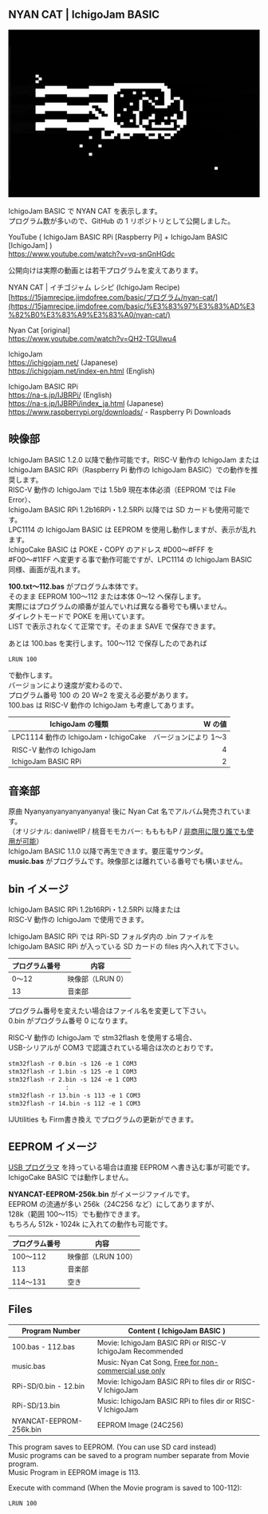 ## NYAN CAT | IchigoJam BASIC

![表示画面](/screen.jpg)

IchigoJam BASIC で NYAN CAT を表示します。\
プログラム数が多いので、GitHub の 1 リポジトリとして公開しました。

YouTube ( IchigoJam BASIC RPi [Raspberry Pi] + IchigoJam BASIC [IchigoJam] )\
https://www.youtube.com/watch?v=vq-snGnHGdc

公開向けは実際の動画とは若干プログラムを変えてあります。

NYAN CAT | イチゴジャム レシピ (IchigoJam Recipe)\
[https://15jamrecipe.jimdofree.com/basic/プログラム/nyan-cat/](https://15jamrecipe.jimdofree.com/basic/%E3%83%97%E3%83%AD%E3%82%B0%E3%83%A9%E3%83%A0/nyan-cat/)

Nyan Cat [original]\
https://www.youtube.com/watch?v=QH2-TGUlwu4

IchigoJam\
https://ichigojam.net/ (Japanese)\
https://ichigojam.net/index-en.html (English)

IchigoJam BASIC RPi\
https://na-s.jp/IJBRPi/ (English)\
https://na-s.jp/IJBRPi/index_ja.html (Japanese)\
https://www.raspberrypi.org/downloads/ - Raspberry Pi Downloads

## 映像部

IchigoJam BASIC 1.2.0 以降で動作可能です。RISC-V 動作の IchigoJam または\
IchigoJam BASIC RPi（Raspberry Pi 動作の IchigoJam BASIC）での動作を推奨します。\
RISC-V 動作の IchigoJam では 1.5b9 現在本体必須（EEPROM では File Error）、\
IchigoJam BASIC RPi 1.2b16RPi・1.2.5RPi 以降では SD カードも使用可能です。\
LPC1114 の IchigoJam BASIC は EEPROM を使用し動作しますが、表示が乱れます。\
IchigoCake BASIC は POKE・COPY のアドレス #D00～#FFF を\
#F00～#11FF へ変更する事で動作可能ですが、LPC1114 の IchigoJam BASIC 同様、画面が乱れます。

**100.txt～112.bas** がプログラム本体です。\
そのまま EEPROM 100～112 または本体 0～12 へ保存します。\
実際にはプログラムの順番が並んでいれば異なる番号でも構いません。\
ダイレクトモードで POKE を用いています。\
LIST で表示されなくて正常です。そのまま SAVE で保存できます。

あとは 100.bas を実行します。100～112 で保存したのであれば

```
LRUN 100
```

で動作します。\
バージョンにより速度が変わるので、\
プログラム番号 100 の 20 W=2 を変える必要があります。\
100.bas は RISC-V 動作の IchigoJam も考慮してあります。

|IchigoJam の種類                    |W の値|
|------------------------------------|-----:|
|LPC1114 動作の IchigoJam・IchigoCake|バージョンにより 1～3|
|RISC-V 動作の IchigoJam             |4|
|IchigoJam BASIC RPi                 |2|

## 音楽部

原曲 Nyanyanyanyanyanyanya! 後に Nyan Cat 名でアルバム発売されています。\
（オリジナル: daniwellP / 桃音モモカバー: ももももP / [非商用に限り誰でも使用が可能](https://web.archive.org/web/20150313223034/http://momolabo.lolipop.jp/nyancatsong/Nyan/Nyanyanyanyanyanyanya!.html)）\
IchigoJam BASIC 1.1.0 以降で再生できます。要圧電サウンダ。\
**music.bas** がプログラムです。映像部とは離れている番号でも構いません。

## bin イメージ

IchigoJam BASIC RPi 1.2b16RPi・1.2.5RPi 以降または\
RISC-V 動作の IchigoJam で使用できます。

IchigoJam BASIC RPi では RPi-SD フォルダ内の .bin ファイルを\
IchigoJam BASIC RPi が入っている SD カードの files 内へ入れて下さい。

|プログラム番号|内容            |
|--------------|----------------|
|0～12         |映像部（LRUN 0）|
|13            |音楽部          |

プログラム番号を変えたい場合はファイル名を変更して下さい。\
0.bin がプログラム番号 0 になります。

RISC-V 動作の IchigoJam で stm32flash を使用する場合、\
USB-シリアルが COM3 で認識されている場合は次のとおりです。

```
stm32flash -r 0.bin -s 126 -e 1 COM3
stm32flash -r 1.bin -s 125 -e 1 COM3
stm32flash -r 2.bin -s 124 -e 1 COM3
                :
stm32flash -r 13.bin -s 113 -e 1 COM3
stm32flash -r 14.bin -s 112 -e 1 COM3
```

IJUtilities も Firm書き換え でプログラムの更新ができます。

## EEPROM イメージ

[USB プログラマ](https://shopfusen.jimdo.com/ichigojam/usb-%E3%83%97%E3%83%AD%E3%82%B0%E3%83%A9%E3%83%9E/) を持っている場合は直接 EEPROM へ書き込む事が可能です。\
IchigoCake BASIC では動作しません。

**NYANCAT-EEPROM-256k.bin** がイメージファイルです。\
EEPROM の流通が多い 256k（24C256 など）にしてありますが、\
128k（範囲 100～115）でも動作できます。\
もちろん 512k・1024k に入れての動作も可能です。

|プログラム番号|内容              |
|--------------|------------------|
|100～112      |映像部（LRUN 100）|
|113           |音楽部            |
|114～131      |空き              |

## Files

|Program Number         |Content ( IchigoJam BASIC )|
|-----------------------|---------------------------|
|100.bas - 112.bas      |Movie: IchigoJam BASIC RPi or RISC-V IchigoJam Recommended|
|music.bas              |Music: Nyan Cat Song, [Free for non-commercial use only](https://web.archive.org/web/20150313223034/http://momolabo.lolipop.jp/nyancatsong/Nyan/Nyanyanyanyanyanyanya!.html) |
|RPi-SD/0.bin - 12.bin  |Movie: IchigoJam BASIC RPi to files dir or RISC-V IchigoJam|
|RPi-SD/13.bin          |Music: IchigoJam BASIC RPi to files dir or RISC-V IchigoJam|
|NYANCAT-EEPROM-256k.bin|EEPROM Image (24C256)|

This program saves to EEPROM. (You can use SD card instead)\
Music programs can be saved to a program number separate from Movie program.\
Music Program in EEPROM image is 113.

Execute with command (When the Movie program is saved to 100-112):

```
LRUN 100
```
